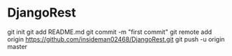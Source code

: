 # DjangoRest
git init
git add README.md
git commit -m "first commit"
git remote add origin https://github.com/insideman02468/DjangoRest.git
git push -u origin master
